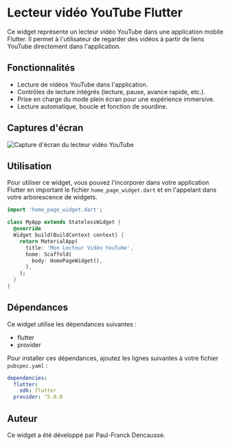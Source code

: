 
# Lecteur vidéo YouTube Flutter

Ce widget représente un lecteur vidéo YouTube dans une application mobile Flutter. Il permet à l'utilisateur de regarder des vidéos à partir de liens YouTube directement dans l'application.

## Fonctionnalités

- Lecture de vidéos YouTube dans l'application.
- Contrôles de lecture intégrés (lecture, pause, avance rapide, etc.).
- Prise en charge du mode plein écran pour une expérience immersive.
- Lecture automatique, boucle et fonction de sourdine.

## Captures d'écran

![Capture d'écran du lecteur vidéo YouTube](https://images.everyeye.it/img-notizie/ia-never-gonna-give-you-up-rick-astley-trionfale-remaster-4k-v6-500421.jpg)

## Utilisation

Pour utiliser ce widget, vous pouvez l'incorporer dans votre application Flutter en important le fichier `home_page_widget.dart` et en l'appelant dans votre arborescence de widgets.

```dart
import 'home_page_widget.dart';

class MyApp extends StatelessWidget {
  @override
  Widget build(BuildContext context) {
    return MaterialApp(
      title: 'Mon Lecteur Vidéo YouTube',
      home: Scaffold(
        body: HomePageWidget(),
      ),
    );
  }
}
```

## Dépendances

Ce widget utilise les dépendances suivantes :
- flutter
- provider

Pour installer ces dépendances, ajoutez les lignes suivantes à votre fichier `pubspec.yaml` :

```yaml
dependencies:
  flutter:
    sdk: flutter
  provider: ^5.0.0
```

## Auteur

Ce widget a été développé par Paul-Franck Dencausse.
